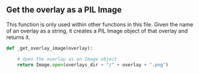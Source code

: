 ## Get the overlay as a PIL Image

This function is only used within other functions in this file. Given the name of an overlay as a string, it creates a PIL Image object of that overlay and returns it.

```python
def _get_overlay_image(overlay):

    # Open the overlay as an Image object
    return Image.open(overlays_dir + "/" + overlay + ".png")
```

